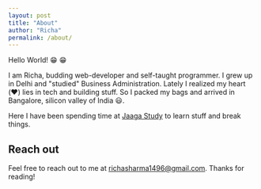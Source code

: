 ```yaml
---
layout: post
title: "About"
author: "Richa"
permalink: /about/
---
```


Hello World! :grin:	 :grin:	

I am Richa, budding web-developer and self-taught programmer. I grew up in Delhi and "studied" Business Administration. Lately I realized my heart (:heart:) lies in tech and building stuff. So I packed my bags and arrived in Bangalore, silicon valley of India :smiley:. 

Here I have been spending time at [Jaaga Study](https://www.jaaga.in/study) to learn stuff and break things. 

## Reach out
Feel free to reach out to me at richasharma1496@gmail.com.
Thanks for reading!
